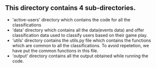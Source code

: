 ## This directory contains 4 sub-directories.

- 'active-users' directory which contains the code for all the classifications
- 'data' directory which contains all the data(events data) and offer classification data used to classify users based on their game play.
- 'utils' directory contains the utils.py file which contains the functions which are common to all the classifications. To avoid 
   repetetion, we have put the common functions in this file.
- 'output' directory contains all the output obtained while running the code.
